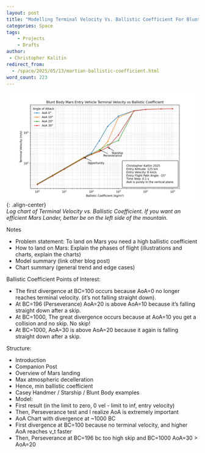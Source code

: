 ```yaml
---
layout: post
title: "Modelling Terminal Velocity Vs. Ballistic Coefficient For Blunt Body Mars Entry Vehicles"
categories: Space
tags:
    - Projects
    - Drafts
author:
 - Christopher Kalitin
redirect_from:
  - /space/2025/05/13/martian-ballistic-coefficient.html
word_count: 223
---
```

<head>
    <meta property="og:image" content="{{site.url}}/assets/images/martian-atmosphere-model/terminal_velocity_vs_BC_t0.1_allAoA_max30_log.png">
</head>

![Image](/assets/images/martian-atmosphere-model/terminal_velocity_vs_BC_t0.1_allAoA_max30_log.png){: .align-center}  
<i>Log chart of Terminal Velocity vs. Ballistic Coefficient. If you want an efficient Mars Lander, better be on the left side of the mountain.</i>

Notes
- Problem statement: To land on Mars you need a high ballistic coefficient
- How to land on Mars: Explain the phases of flight (illustrations and charts, explain the charts)
- Model summary (link other blog post)
- Chart summary (general trend and edge cases)

Ballistic Coefficient Points of Interest:
- The first divergence at BC=100 occurs because AoA=0 no longer reaches terminal velocity. (it’s not falling straight down).
- At BC=196 (Perseverance) AoA=20 is above AoA=10 because it’s falling straight down after a skip.
- At BC=1000, The great divergence occurs because at AoA=10 you get a collision and no skip. No skip!
- At BC=1000, AoA=30 is above AoA=20 because it again is falling straight down after a skip.

Structure:
- Introduction
 - Companion Post 
 - Overview of Mars landing
 - Max atmospheric decelleration
 - Hence, min ballistic coefficient
 - Casey Handmer / Starship / Blunt Body examples
- Model:
 - First result (in the limit to zero, 0 vel - limit to inf, entry velocity)
 - Then, Perseverance test and I realize AoA is extremely important
 - AoA Chart with divergence at ~1000 BC
 - First divergence at BC=100 because no terminal velocity, and higher AoA reaches v_t faster
 - Then, Perseverance at BC=196 bc too high skip and BC=1000 AoA=30 > AoA=20

